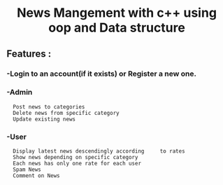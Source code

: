 <h1 align="center"> News Mangement with c++ using oop and Data structure </h1>

## Features :
  ### -Login to an account(if it exists) or Register a new one.
  ### -Admin
      Post news to categories
      Delete news from specific category
      Update existing news
  ### -User
      Display latest news descendingly according     to rates
      Show news depending on specific category
      Each news has only one rate for each user 
      Spam News
      Comment on News  

